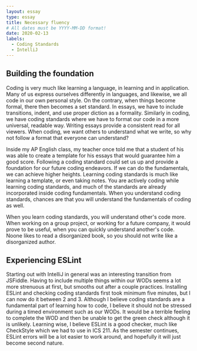 ```yaml
---
layout: essay
type: essay
title: Necessary fluency
# All dates must be YYYY-MM-DD format!
date: 2020-02-13
labels:
  - Coding Standards
  - IntelliJ
---
```


## Building the foundation
Coding is very much like learning a language, in learning and in application. Many of us express ourselves differently in languages, and likewise, we all code in our own personal style. On the contrary, when things become formal, there then becomes a set standard. In essays, we have to include transitions, indent, and use proper diction as a formality. Similarly in coding, we have coding standards where we have to format our code in a more universal, readable way. Writing essays provide a consistent read for all viewers. When coding, we want others to understand what we write, so why not follow a format that everyone can understand? 
  
  
Inside my AP English class, my teacher once told me that a student of his was able to create a template for his essays that would guarantee him a good score. Following a coding standard could set us up and provide a foundation for our future coding endeavors. If we can do the fundamentals, we can achieve higher heights. Learning coding standards is much like learning a template, or even taking notes. You are actively coding while learning coding standards, and much of the standards are already incorporated inside coding fundamentals. When you understand coding standards, chances are that you will understand the fundamentals of coding as well.
  

When you learn coding standards, you will understand other's code more. When working on a group project, or working for a future company, it would prove to be useful, when you can quickly understand another's code. Noone likes to read a disorganized book, so you should not write like a disorganized author. 

## Experiencing ESLint
  Starting out with IntelliJ in general was an interesting transition from JSFiddle. Having to include multiple things within our WODs seems a lot more strenuous at first, but smooths out after a couple practices. Installing ESLint and checking coding standards first took minimum five minutes, but I can now do it between 2 and 3. Although I believe coding standards are a fundamental part of learning how to code, I believe it should not be stressed during a timed environment such as our WODs. It would be a terrible feeling to complete the WOD and then be unable to get the green check although it is unlikely. Learning wise, I believe ESLint is a good checker, much like CheckStyle which we had to use in ICS 211. As the semester continues, ESLint errors will be a lot easier to work around, and hopefully it will just become second nature. 

